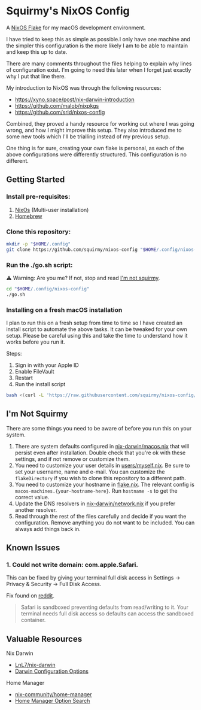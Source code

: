 # Squirmy's NixOS Config

A [NixOS Flake](https://nixos.wiki/wiki/Flakes) for my macOS development environment.

I have tried to keep this as simple as possible.I only have one machine and the simpler this configuration is the more likely I am to be able to maintain and keep this up to date.

There are many comments throughout the files helping to explain why lines of configuration exist. I'm going to need this later when I forget just exactly why I put that line there.

My introduction to NixOS was through the following resources:

- https://xyno.space/post/nix-darwin-introduction
- https://github.com/malob/nixpkgs
- https://github.com/srid/nixos-config

Combined, they proved a handy resource for working out where I was going wrong, and how I might improve this setup. They also introduced me to some new tools which I'll be trialling instead of my previous setup.

One thing is for sure, creating your own flake is personal, as each of the above configurations were differently structured. This configuration is no different.

## Getting Started

### Install pre-requisites:

1. [NixOs](https://nixos.org/download) (Multi-user installation)
2. [Homebrew](https://brew.sh/)

### Clone this repository:

```bash
mkdir -p "$HOME/.config"
git clone https://github.com/squirmy/nixos-config "$HOME/.config/nixos-config"
```

### Run the ./go.sh script:

⚠️ Warning: Are you me? If not, stop and read [I'm not squirmy](#im-not-squirmy).

```bash
cd "$HOME/.config/nixos-config"
./go.sh
```

### Installing on a fresh macOS installation

I plan to run this on a fresh setup from time to time so I have created an install script to automate the above tasks. It can be tweaked for your own setup. Please be careful using this and take the time to understand how it works before you run it.

Steps:

1. Sign in with your Apple ID
2. Enable FileVault
3. Restart
4. Run the install script

```bash
bash <(curl -L 'https://raw.githubusercontent.com/squirmy/nixos-config/main/install.sh')
```

## I'm Not Squirmy

There are some things you need to be aware of before you run this on your system.

1. There are system defaults configured in [nix-darwin/macos.nix](./nix-darwin/macos.nix) that will persist even after installation. Double check that you're ok with these settings, and if not remove or customize them.
2. You need to customize your user details in [users/myself.nix](./users/myself.nix). Be sure to set your username, name and e-mail. You can customize the `flakeDirectory` if you wish to clone this repository to a different path.
3. You need to customize your hostname in [flake.nix](./flake.nix). The relevant config is `macos-machines.{your-hostname-here}`. Run `hostname -s` to get the correct value.
4. Update the DNS resolvers in [nix-darwin/network.nix](./nix-darwin/network.nix) if you prefer another resolver.
5. Read through the rest of the files carefully and decide if you want the configuration. Remove anything you do not want to be included. You can always add things back in.

## Known Issues

### 1. Could not write domain: com.apple.Safari.

This can be fixed by giving your terminal full disk access in Settings -> Privacy & Security -> Full Disk Access.

Fix found on [reddit](https://www.reddit.com/r/MacOSBeta/comments/15yjcnc/comment/jxdhpj4/).

> Safari is sandboxed preventing defaults from read/writing to it. Your terminal needs full disk access so defaults can access the sandboxed container.

## Valuable Resources

Nix Darwin

- [LnL7/nix-darwin](https://github.com/LnL7/nix-darwin)
- [Darwin Configuration Options](https://daiderd.com/nix-darwin/manual/index.html)

Home Manager

- [nix-community/home-manager](https://github.com/nix-community/home-manager)
- [Home Manager Option Search](https://mipmip.github.io/home-manager-option-search)
